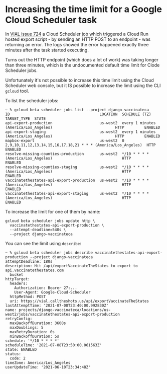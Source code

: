 # Increasing the time limit for a Google Cloud Scheduler task

In [VIAL issue 724](https://github.com/CAVaccineInventory/vial/issues/724) a Cloud Scheduler job which triggered a Cloud Run hosted export script - by sending an HTTP POST to an endpoint - was returning an error. The logs showed the error happened exactly three minutes after the task started executing.

Turns out the HTTP endpoint (which does a lot of work) was taking longer than three minutes, which is the undocumented default time limit for Clode Scheduler jobs.

Unfortunately it's not possible to increase this time limit using the Cloud Scheduler web console, but it IS possible to increase the limit using the CLI `gcloud` tool.

To list the scheduler jobs:
```
~ % gcloud beta scheduler jobs list --project django-vaccinateca
ID                                        LOCATION  SCHEDULE (TZ)                                                    TARGET_TYPE  STATE
api-export-production                     us-west2  every 1 minutes (America/Los_Angeles)                            HTTP         ENABLED
api-export-staging                        us-west2  every 1 minutes (America/Los_Angeles)                            HTTP         ENABLED
mapbox-export                             us-west2  0 2,9,10,11,12,13,14,15,16,17,18,21 * * * (America/Los_Angeles)  HTTP         ENABLED
resolve-missing-counties-production       us-west2  */10 * * * * (America/Los_Angeles)                               HTTP         ENABLED
resolve-missing-counties-staging          us-west2  */10 * * * * (America/Los_Angeles)                               HTTP         ENABLED
vaccinatethestates-api-export-production  us-west2  */10 * * * * (America/Los_Angeles)                               HTTP         ENABLED
vaccinatethestates-api-export-staging     us-west2  */10 * * * * (America/Los_Angeles)                               HTTP         ENABLED
```
To increase the limit for one of them by name:
```
gcloud beta scheduler jobs update http \
  vaccinatethestates-api-export-production \
  --attempt-deadline=540s \
  --project django-vaccinateca
```
You can see the limit using `describe`:
```
~ % gcloud beta scheduler jobs describe vaccinatethestates-api-export-production --project django-vaccinateca
attemptDeadline: 180s
description: Hit /api/exportVaccinateTheStates to export to api.vaccinatethestates.com
  bucket
httpTarget:
  headers:
    Authorization: Bearer 27:...
    User-Agent: Google-Cloud-Scheduler
  httpMethod: POST
  uri: https://vial.calltheshots.us/api/exportVaccinateTheStates
lastAttemptTime: '2021-07-08T23:40:00.992830Z'
name: projects/django-vaccinateca/locations/us-west2/jobs/vaccinatethestates-api-export-production
retryConfig:
  maxBackoffDuration: 3600s
  maxDoublings: 5
  maxRetryDuration: 0s
  minBackoffDuration: 5s
schedule: '*/10 * * * *'
scheduleTime: '2021-07-08T23:50:00.061563Z'
state: ENABLED
status:
  code: 2
timeZone: America/Los_Angeles
userUpdateTime: '2021-06-10T23:34:48Z'
```

